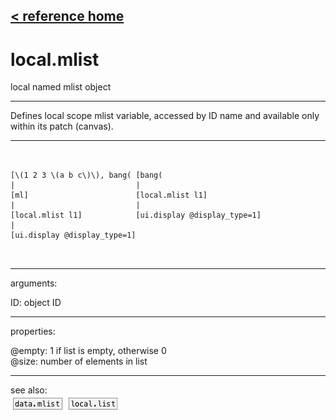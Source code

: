 [< reference home](index.html)
---

# local.mlist


local named mlist object

---

Defines local scope mlist variable, accessed by ID name and available only within
            its patch (canvas).
<br>


---


```


[\(1 2 3 \(a b c\)\), bang( [bang(
|                           |
[ml]                        [local.mlist l1]
|                           |
[local.mlist l1]            [ui.display @display_type=1]
|
[ui.display @display_type=1]

            
```

---
arguments:

ID: object ID<br>

---
properties:

@empty: 1 if list is
            empty, otherwise 0<br>
@size: number of
            elements in list<br>

---
see also:<br>
[![data.mlist](img/object_data.mlist.png)](data.mlist.html)
[![local.list](img/object_local.list.png)](local.list.html)
